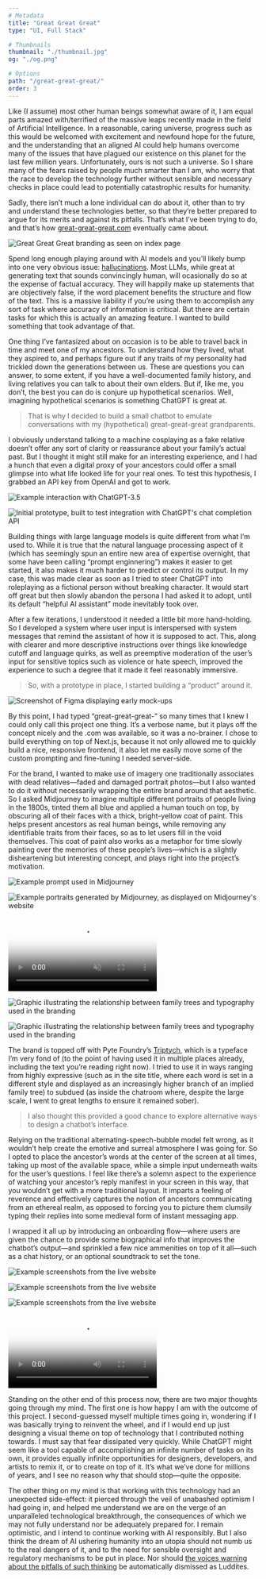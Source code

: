 ```yaml
---
# Metadata
title: "Great Great Great"
type: "UI, Full Stack"

# Thumbnails
thumbnail: "./thumbnail.jpg"
og: "./og.png"

# Options
path: "/great-great-great/"
order: 3
---
```


<article role="article">

  Like (I assume) most other human beings somewhat aware of it, I am equal parts amazed with/terrified of the massive leaps recently made in the field of Artificial Intelligence. In a reasonable, caring universe, progress such as this would be welcomed with excitement and newfound hope for the future, and the understanding that an aligned AI could help humans overcome many of the issues that have plagued our existence on this planet for the last few million years. Unfortunately, ours is not such a universe. So I share many of the fears raised by people much smarter than I am, who worry that the race to develop the technology further without sensible and necessary checks in place could lead to potentially catastrophic results for humanity.

  Sadly, there isn’t much a lone individual can do about it, other than to try and understand these technologies better, so that they’re better prepared to argue for its merits and against its pitfalls. That’s what I’ve been trying to do, and that’s how [great-great-great.com](https://www.great-great-great.com) eventually came about.

</article>

![Great Great Great branding as seen on index page](images/index@2x.png)

<article role="article">

  Spend long enough playing around with AI models and you’ll likely bump into one very obvious issue: [hallucinations](https://en.wikipedia.org/wiki/Hallucination_(artificial_intelligence)). Most LLMs, while great at generating text that sounds convincingly human, will ocasionally do so at the expense of factual accuracy. They will happily make up statements that are objectively false, if the word placement benefits the structure and flow of the text. This is a massive liability if you’re using them to accomplish any sort of task where accuracy of information is critical. But there are certain tasks for which this is actually an amazing feature. I wanted to build something that took advantage of that.

  One thing I’ve fantasized about on occasion is to be able to travel back in time and meet one of my ancestors. To understand how they lived, what they aspired to, and perhaps figure out if any traits of my personality had trickled down the generations between us. These are questions you can answer, to some extent, if you have a well-documented family history, and living relatives you can talk to about their own elders. But if, like me, you don’t, the best you can do is conjure up hypothetical scenarios. Well, imagining hypothetical scenarios is something ChatGPT is great at.

  > That is why I decided to build a small chatbot to emulate conversations with my (hypothetical) great-great-great grandparents.

  I obviously understand talking to a machine cosplaying as a fake relative doesn’t offer any sort of clarity or reassurance about your family’s actual past. But I thought it might still make for an interesting experience, and I had a hunch that even a digital proxy of your ancestors could offer a small glimpse into what life looked life for your real ones. To test this hypothesis, I grabbed an API key from OpenAI and got to work.

</article>

![Example interaction with ChatGPT-3.5](images/chatgpt@2x.png)

![Initial prototype, built to test integration with ChatGPT's chat completion API](images/chatbot-mockup@2x.png)

<article role="article">

  Building things with large language models is quite different from what I’m used to. While it is true that the natural language processing aspect of it (which has seemingly spun an entire new area of expertise overnight, that some have been calling “prompt enginnering”) makes it easier to get started, it also makes it much harder to predict or control its output. In my case, this was made clear as soon as I tried to steer ChatGPT into roleplaying as a fictional person without breaking character. It would start off great but then slowly abandon the persona I had asked it to adopt, until its default “helpful AI assistant” mode inevitably took over.

  After a few iterations, I understood it needed a little bit more hand-holding. So I developed a system where user input is interspersed with system messages that remind the assistant of how it is supposed to act. This, along with clearer and more descriptive instructions over things like knowledge cutoff and language quirks, as well as preemptive moderation of the user’s input for sensitive topics such as violence or hate speech, improved the experience to such a degree that it made it feel reasonably immersive.

  > So, with a prototype in place, I started building a “product” around it.

</article>

![Screenshot of Figma displaying early mock-ups](images/figma@2x.png)

<article role="article">

  By this point, I had typed “great-great-great-” so many times that I knew I could only call this project one thing. It’s a verbose name, but it plays off the concept nicely and the .com was available, so it was a no-brainer. I chose to build everything on top of Next.js, because it not only allowed me to quickly build a nice, responsive frontend, it also let me easily move some of the custom prompting and fine-tuning I needed server-side.

  For the brand, I wanted to make use of imagery one traditionally associates with dead relatives—faded and damaged portrait photos—but I also wanted to do it without necessarily wrapping the entire brand around that aesthetic. So I asked Midjourney to imagine multiple different portraits of people living in the 1800s, tinted them all blue and applied a human touch on top, by obscuring all of their faces with a thick, bright-yellow coat of paint. This helps present ancestors as real human beings, while removing any identifiable traits from their faces, so as to let users fill in the void themselves. This coat of paint also works as a metaphor for time slowly painting over the memories of these people’s lives—which is a slightly disheartening but interesting concept, and plays right into the project’s motivation.

</article>

![Example prompt used in Midjourney](images/midjourney-prompt@2x.jpg)

![Example portraits generated by Midjourney, as displayed on Midjourney's website](images/midjourney-grid@2x.jpg)

<video controls muted playsinline autoplay loop preload poster="/videos/great-great-great/portraits.jpg">
  <source src="/videos/great-great-great/portraits.mp4" type="video/mp4" />
</video>

![Graphic illustrating the relationship between family trees and typography used in the branding](images/family-tree-1@2x.png)

![Graphic illustrating the relationship between family trees and typography used in the branding](images/family-tree-2@2x.png)

<article role="article">

  The brand is topped off with Pyte Foundry’s [Triptych](https://thepytefoundry.net/typefaces/triptych/), which is a typeface I’m very fond of (to the point of having used it in multiple places already, including the text you’re reading right now). I tried to use it in ways ranging from highly expressive (such as in the site title, where each word is set in a different style and displayed as an increasingly higher branch of an implied family tree) to subdued (as inside the chatroom where, despite the large scale, I went to great lengths to ensure it remained sober).

  > I also thought this provided a good chance to explore alternative ways to design a chatbot’s interface.

  Relying on the traditional alternating-speech-bubble model felt wrong, as it wouldn’t help create the emotive and surreal atmosphere I was going for. So I opted to place the ancestor’s words at the center of the screen at all times, taking up most of the available space, while a simple input underneath waits for the user’s questions. I feel like there’s a solemn aspect to the experience of watching your ancestor’s reply manifest in your screen in this way, that you wouldn’t get with a more traditional layout. It imparts a feeling of reverence and effectively captures the notion of ancestors communicating from an ethereal realm, as opposed to forcing you to picture them clumsily typing their replies into some medieval form of instant messaging app.

  I wrapped it all up by introducing an onboarding flow—where users are given the chance to provide some biographical info that improves the chatbot’s output—and sprinkled a few nice ammenities on top of it all—such as a chat history, or an optional soundtrack to set the tone.

</article>


![Example screenshots from the live website](images/screens-1@2x.png)

![Example screenshots from the live website](images/screens-2@2x.png)

![Example screenshots from the live website](images/screens-3@2x.png)

<video controls playsinline loop preload="metadata" poster="/videos/great-great-great/walkthrough.png">
  <source src="/videos/great-great-great/walkthrough.mp4" type="video/mp4" />
</video>

<article role="article">

  Standing on the other end of this process now, there are two major thoughts going through my mind. The first one is how happy I am with the outcome of this project. I second-guessed myself multiple times going in, wondering if I was basically trying to reinvent the wheel, and if I would end up just designing a visual theme on top of technology that I contributed nothing towards. I must say that fear dissipated very quickly. While ChatGPT might seem like a tool capable of accomplishing an infinite number of tasks on its own, it provides equally infinite opportunities for designers, developers, and artists to remix it, or to create on top of it. It’s what we’ve done for millions of years, and I see no reason why that should stop—quite the opposite.

  The other thing on my mind is that working with this technology had an unexpected side-effect: it pierced through the veil of unabashed optimism I had going in, and helped me understand we are on the verge of an unparalleled technological breakthrough, the consequences of which we may not fully understand nor be adequately prepared for. I remain optimistic, and I intend to continue working with AI responsibly. But I also think the dream of AI ushering humanity into an utopia should not numb us to the real dangers of it, and to the need for sensible oversight and regulatory mechanisms to be put in place. Nor should [the voices warning about the pitfalls of such thinking](https://time.com/6273743/thinking-that-could-doom-us-with-ai/) be automatically dismissed as Luddites.

</article>